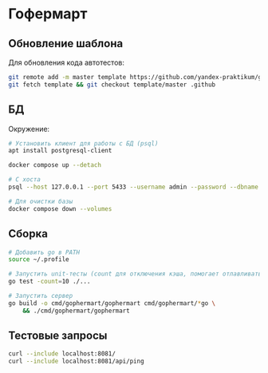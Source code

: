 # Гофермарт

## Обновление шаблона
Для обновления кода автотестов:
```bash
git remote add -m master template https://github.com/yandex-praktikum/go-musthave-diploma-tpl.git
git fetch template && git checkout template/master .github
```

## БД
Окружение:
```bash
# Установить клиент для работы с БД (psql)
apt install postgresql-client

docker compose up --detach

# С хоста
psql --host 127.0.0.1 --port 5433 --username admin --password --dbname gophermart

# Для очистки базы
docker compose down --volumes
```

## Сборка
```bash
# Добавить go в PATH
source ~/.profile

# Запустить unit-тесты (count для отключения кэша, помогает отлавливать flaky-тесты)
go test -count=10 ./...

# Запустить сервер
go build -o cmd/gophermart/gophermart cmd/gophermart/*go \
    && ./cmd/gophermart/gophermart
```

## Тестовые запросы
```bash
curl --include localhost:8081/
curl --include localhost:8081/api/ping
```
